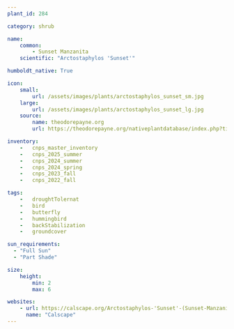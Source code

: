 ```yaml
---
plant_id: 284

category: shrub

name: 
    common: 
        - Sunset Manzanita 
    scientific: "Arctostaphylos 'Sunset'"  

humboldt_native: True

icon: 
    small: 
        url: /assets/images/plants/arctostaphylos_sunset_sm.jpg 
    large: 
        url: /assets/images/plants/arctostaphylos_sunset_lg.jpg 
    source: 
        name: theodorepayne.org
        url: https://theodorepayne.org/nativeplantdatabase/index.php?title=Arctostaphylos_%27Sunset%27 

inventory: 
    -   cnps_master_inventory
    -   cnps_2025_summer
    -   cnps_2024_summer
    -   cnps_2024_spring
    -   cnps_2023_fall
    -   cnps_2022_fall

tags: 
    -   droughtTolernat 
    -   bird
    -   butterfly
    -   hummingbird
    -   backStabilization
    -   groundcover

sun_requirements:
  - "Full Sun"
  - "Part Shade"

size:
    height: 
        min: 2
        max: 6

websites:
    - url: https://calscape.org/Arctostaphylos-'Sunset'-(Sunset-Manzanita) 
      name: "Calscape"
---
```

